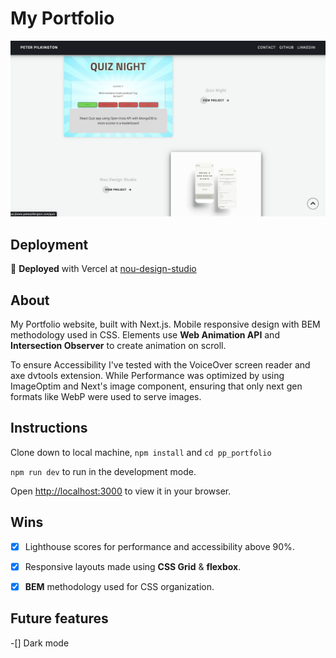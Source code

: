 # My Portfolio

![project page screenshot](/public/portfolio_screenshot.png)

## Deployment

:rocket: **Deployed** with Vercel at [nou-design-studio](https://peterpilkington.com)

## About

My Portfolio website, built with Next.js. Mobile responsive design with BEM methodology used in CSS. Elements use **Web Animation API** and **Intersection Observer** to create animation on scroll.

To ensure Accessibility I've tested with the VoiceOver screen reader and axe dvtools extension. While Performance was optimized by using ImageOptim and Next's image component, ensuring that only next gen formats like WebP were used to serve images.


## Instructions

Clone down to local machine, `npm install` and `cd pp_portfolio`

`npm run dev` to run in the development mode.

Open [http://localhost:3000](http://localhost:3000) to view it in your browser.

## Wins

-[x] Lighthouse scores for performance and accessibility above 90%.

-[x] Responsive layouts made using **CSS Grid** & **flexbox**.

-[x] **BEM** methodology used for CSS organization.

## Future features

-[] Dark mode

